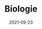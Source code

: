 ---
date: 2021-09-23
title: Biologie
redirect: '/tag/Biologie'
tags: [Fächer]
thumbnail: 
    src: biologie/human-skeleton.jpg
    alt: Stockphoto eines menschlichen Skeletts
---